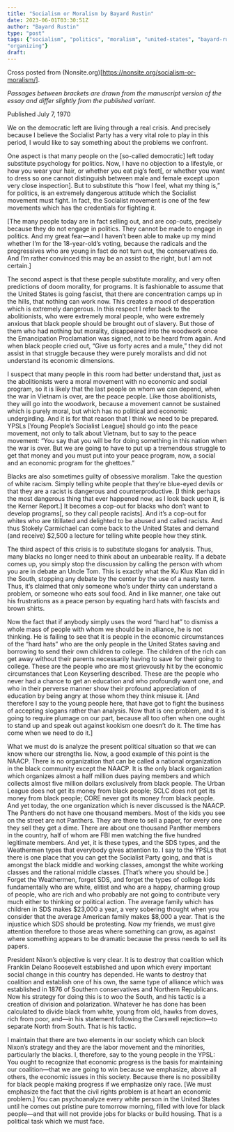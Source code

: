 ```yaml
---
title: "Socialism or Moralism by Bayard Rustin"
date: 2023-06-01T03:30:51Z
author: "Bayard Rustin"
type: "post"
tags: {"socialism", "politics", "moralism", "united-states", "bayard-rustin",
"organizing"} 
draft:
---
```


Cross posted from (Nonsite.org)[https://nonsite.org/socialism-or-moralism/].    

*Passages between brackets are drawn from the manuscript version of the essay and differ slightly from the published variant.*

Published July 7, 1970    

We on the democratic left are living through a real crisis. And precisely
because I believe the Socialist Party has a very vital role to play in this
period, I would like to say something about the problems we confront.   

One aspect is that many people on the [so-called democratic] left today
substitute psychology for politics. Now, I have no objection to a lifestyle, or
how you wear your hair, or whether you eat pig’s feet[, or whether you want to
dress so one cannot distinguish between male and female except upon very close
inspection]. But to substitute this “how I feel, what my thing is,” for
politics, is an extremely dangerous attitude which the Socialist movement must
fight. In fact, the Socialist movement is one of the few movements which has the
credentials for fighting it.    

[The many people today are in fact selling out, and are cop-outs, precisely
because they do not engage in politics. They cannot be made to engage in
politics. And my great fear—and I haven’t been able to make up my mind whether
I’m for the 18-year-old’s voting, because the radicals and the progressives who
are young in fact do not turn out, the conservatives do. And I’m rather
convinced this may be an assist to the right, but I am not certain.]    

The second aspect is that these people substitute morality, and very often
predictions of doom morality, for programs. It is fashionable to assume that the
United States is going fascist, that there are concentration camps up in the
hills, that nothing can work now. This creates a mood of desperation which is
extremely dangerous. In this respect I refer back to the abolitionists, who were
extremely moral people, who were extremely anxious that black people should be
brought out of slavery. But those of them who had nothing but morality,
disappeared into the woodwork once the Emancipation Proclamation was signed, not
to be heard from again. And when black people cried out, “Give us forty acres
and a mule,” they did not assist in that struggle because they were purely
moralists and did not understand its economic dimensions.    

I suspect that many people in this room had better understand that, just as the
abolitionists were a moral movement with no economic and social program, so it
is likely that the last people on whom we can depend, when the war in Vietnam is
over, are the peace people. Like those abolitionists, they will go into the
woodwork, because a movement cannot be sustained which is purely moral, but
which has no political and economic undergirding. And it is for that reason that
I think we need to be prepared. YPSLs [Young People’s Socialist League] should
go into the peace movement, not only to talk about Vietnam, but to say to the
peace movement: “You say that you will be for doing something in this nation
when the war is over. But we are going to have to put up a tremendous struggle
to get that money and you must put into your peace program, now, a social and an
economic program for the ghettoes.”    

Blacks are also sometimes guilty of obsessive moralism. Take the question of
white racism. Simply telling white people that they’re blue-eyed devils or that
they are a racist is dangerous and counterproductive. [I think perhaps the most
dangerous thing that ever happened now, as I look back upon it, is the Kerner
Report.] It becomes a cop-out for blacks who don’t want to develop programs[, so
they call people racists]. And it’s a cop-out for whites who are titillated and
delighted to be abused and called racists. And thus Stokely Carmichael can come
back to the United States and demand (and receive) $2,500 a lecture for telling
white people how they stink.    

The third aspect of this crisis is to substitute slogans for analysis. Thus,
many blacks no longer need to think about an unbearable reality. If a debate
comes up, you simply stop the discussion by calling the person with whom you are
in debate an Uncle Tom. This is exactly what the Ku Klux Klan did in the South,
stopping any debate by the center by the use of a nasty term. Thus, it’s claimed
that only someone who’s under thirty can understand a problem, or someone who
eats soul food. And in like manner, one take out his frustrations as a peace
person by equating hard hats with fascists and brown shirts.   

Now the fact that if anybody simply uses the word “hard hat” to dismiss a whole
mass of people with whom we should be in alliance, he is not thinking. He is
failing to see that it is people in the economic circumstances of the “hard
hats” who are the only people in the United States saving and borrowing to send
their own children to college. The children of the rich can get away without
their parents necessarily having to save for their going to college. These are
the people who are most grievously hit by the economic circumstances that Leon
Keyserling described. These are the people who never had a chance to get an
education and who profoundly want one, and who in their perverse manner show
their profound appreciation of education by being angry at those whom they think
misuse it. [And therefore I say to the young people here, that have got to fight
the business of accepting slogans rather than analysis. Now that is one problem,
and it is going to require plumage on our part, because all too often when one
ought to stand up and speak out against kookism one doesn’t do it. The time has
come when we need to do it.]   

What we must do is analyze the present political situation so that we can know
where our strengths lie. Now, a good example of this point is the NAACP. There
is no organization that can be called a national organization in the black
community except the NAACP. It is the only black organization which organizes
almost a half million dues paying members and which collects almost five million
dollars exclusively from black people. The Urban League does not get its money
from black people; SCLC does not get its money from black people; CORE never got
its money from black people. And yet today, the one organization which is never
discussed is the NAACP. The Panthers do not have one thousand members. Most of
the kids you see on the street are not Panthers. They are there to sell a paper,
for every one they sell they get a dime. There are about one thousand Panther
members in the country, half of whom are FBI men watching the five hundred
legitimate members. And yet, it is these types, and the SDS types, and the
Weathermen types that everybody gives attention to. I say to the YPSLs that
there is one place that you can get the Socialist Party going, and that is
amongst the black middle and working classes, amongst the white working classes
and the rational middle classes. [That’s where you should be.] Forget the
Weathermen, forget SDS, and forget the types of college kids fundamentally who
are white, elitist and who are a happy, charming group of people, who are rich
and who probably are not going to contribute very much either to thinking or
political action. The average family which has children in SDS makes $23,000 a
year, a very sobering thought when you consider that the average American family
makes $8,000 a year. That is the injustice which SDS should be protesting. Now
my friends, we must give attention therefore to those areas where something can
grow, as against where something appears to be dramatic because the press needs
to sell its papers.      

President Nixon’s objective is very clear. It is to destroy that coalition which
Franklin Delano Roosevelt established and upon which every important social
change in this country has depended. He wants to destroy that coalition and
establish one of his own, the same type of alliance which was established in
1876 of Southern conservatives and Northern Republicans. Now his strategy for
doing this is to woo the South, and his tactic is a creation of division and
polarization. Whatever he has done has been calculated to divide black from
white, young from old, hawks from doves, rich from poor, and—in his statement
following the Carswell rejection—to separate North from South. That is his
tactic.    

I maintain that there are two elements in our society which can block Nixon’s
strategy and they are the labor movement and the minorities, particularly the
blacks. I, therefore, say to the young people in the YPSL: You ought to
recognize that economic progress is the basis for maintaining our coalition—that
we are going to win because we emphasize, above all others, the economic issues
in this society. Because there is no possibility for black people making
progress if we emphasize only race. [We must emphasize the fact that the civil
rights problem is at heart an economic problem.] You can psychoanalyze every
white person in the United States until he comes out pristine pure tomorrow
morning, filled with love for black people—and that will not provide jobs for
blacks or build housing. That is a political task which we must face.


